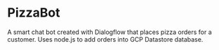 # PizzaBot
A smart chat bot created with Dialogflow that places pizza orders for a customer. Uses node.js to add orders into GCP Datastore database.  

